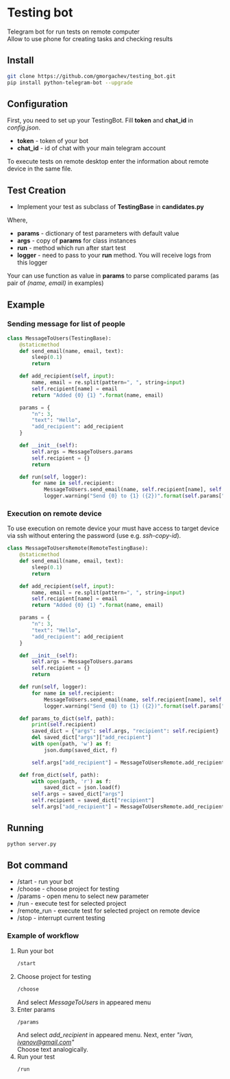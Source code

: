 # Testing bot

Telegram bot for run tests on remote computer  
Allow to use phone for creating tasks and checking results

## Install

```bash
git clone https://github.com/gmorgachev/testing_bot.git
pip install python-telegram-bot --upgrade
```

## Configuration

First, you need to set up your TestingBot.
Fill **token** and **chat_id** in *config.json*.

* **token** - token of your bot
* **chat_id** - id of chat with your main telegram account

To execute tests on remote desktop enter the information about remote device in the same file.

## Test Creation

* Implement your test as subclass of **TestingBase** in **candidates.py**

Where,

* **params**  - dictionary of test parameters with default value
* **args**    - copy of **params** for class instances
* **run**     - method which run after start test
* **logger**  - need to pass to your **run** method. You will receive logs from this logger

Your can use function as value in **params** to parse complicated params (as pair of *(name, email)* in examples)

## Example

### Sending message for list of people

```python
class MessageToUsers(TestingBase):
    @staticmethod
    def send_email(name, email, text):
        sleep(0.1)
        return

    def add_recipient(self, input):
        name, email = re.split(pattern=", ", string=input)
        self.recipient[name] = email
        return "Added {0} {1} ".format(name, email)

    params = {
        "n": 3,
        "text": "Hello",
        "add_recipient": add_recipient
    }

    def __init__(self):
        self.args = MessageToUsers.params
        self.recipient = {}
        return

    def run(self, logger):
        for name in self.recipient:
            MessageToUsers.send_email(name, self.recipient[name], self.args["text"])
            logger.warning("Send {0} to {1} ({2})".format(self.params["text"], self.recipient[name], name))
```

### Execution on remote device

To use execution on remote device your must have access to target device via ssh without entering the password (use e.g. *ssh-copy-id*).

```python
class MessageToUsersRemote(RemoteTestingBase):
    @staticmethod
    def send_email(name, email, text):
        sleep(0.1)
        return

    def add_recipient(self, input):
        name, email = re.split(pattern=", ", string=input)
        self.recipient[name] = email
        return "Added {0} {1} ".format(name, email)

    params = {
        "n": 3,
        "text": "Hello",
        "add_recipient": add_recipient
    }

    def __init__(self):
        self.args = MessageToUsers.params
        self.recipient = {}
        return

    def run(self, logger):
        for name in self.recipient:
            MessageToUsers.send_email(name, self.recipient[name], self.args["text"])
            logger.warning("Send {0} to {1} ({2})".format(self.params["text"], self.recipient[name], name))

    def params_to_dict(self, path):
        print(self.recipient)
        saved_dict = {"args": self.args, "recipient": self.recipient}
        del saved_dict["args"]["add_recipient"]
        with open(path, 'w') as f:
            json.dump(saved_dict, f)

        self.args["add_recipient"] = MessageToUsersRemote.add_recipient

    def from_dict(self, path):
        with open(path, 'r') as f:
            saved_dict = json.load(f)
        self.args = saved_dict["args"]
        self.recipient = saved_dict["recipient"]
        self.args["add_recipient"] = MessageToUsersRemote.add_recipient
```

## Running

```bash
python server.py
```

## Bot command

* /start        - run your bot
* /choose       - choose project for testing
* /params       - open menu to select new parameter
* /run          - execute test for selected project
* /remote_run   - execute test for selected project on remote device
* /stop         - interrupt current testing

### Example of workflow

1. Run your bot
    ```bash
    /start
    ```
1. Choose project for testing
    ```bash
    /choose
    ```
    And select *MessageToUsers* in appeared menu
1. Enter params
    ```bash
    /params
    ```
    And select *add_recipient* in appeared menu. Next, enter *"ivan, ivanov@gmail.com"*  
    Choose text analogically.
1. Run your test
    ```bash
    /run
    ```